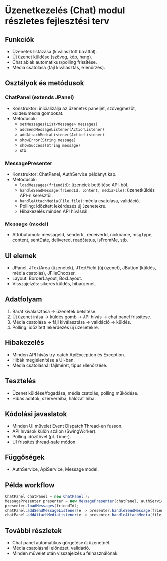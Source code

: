 # Üzenetkezelés (Chat) modul részletes fejlesztési terv

## Funkciók

- Üzenetek listázása (kiválasztott baráttal).
- Új üzenet küldése (szöveg, kép, hang).
- Chat ablak automatikus/polling frissítése.
- Média csatolása (fájl kiválasztás, ellenőrzés).

## Osztályok és metódusok

### ChatPanel (extends JPanel)
- Konstruktor: inicializálja az üzenetek paneljét, szövegmezőt, küldés/média gombokat.
- Metódusok:
  - `setMessages(List<Message> messages)`
  - `addSendMessageListener(ActionListener)`
  - `addAttachMediaListener(ActionListener)`
  - `showError(String message)`
  - `showSuccess(String message)`
  - stb.

### MessagePresenter
- Konstruktor: ChatPanel, AuthService példányt kap.
- Metódusok:
  - `loadMessages(friendId)`: üzenetek betöltése API-ból.
  - `handleSendMessage(friendId, content, mediaFile)`: üzenetküldés API-n keresztül.
  - `handleAttachMedia(File file)`: média csatolása, validáció.
  - Polling: időzített lekérdezés új üzenetekre.
  - Hibakezelés minden API hívásnál.

### Message (model)
- Attribútumok: messageId, senderId, receiverId, nickname, msgType, content, sentDate, delivered, readStatus, isFromMe, stb.

## UI elemek

- JPanel, JTextArea (üzenetek), JTextField (új üzenet), JButton (küldés, média csatolás), JFileChooser.
- Layout: BorderLayout, BoxLayout.
- Visszajelzés: sikeres küldés, hibaüzenet.

## Adatfolyam

1. Barát kiválasztása → üzenetek betöltése.
2. Új üzenet írása → küldés gomb → API hívás → chat panel frissítése.
3. Média csatolása → fájl kiválasztása → validáció → küldés.
4. Polling: időzített lekérdezés új üzenetekre.

## Hibakezelés

- Minden API hívás try-catch ApiException és Exception.
- Hibák megjelenítése a UI-ban.
- Média csatolásnál fájlméret, típus ellenőrzése.

## Tesztelés

- Üzenet küldése/fogadása, média csatolás, polling működése.
- Hibás adatok, szerverhiba, hálózati hiba.

## Kódolási javaslatok

- Minden UI művelet Event Dispatch Thread-en fusson.
- API hívások külön szálon (SwingWorker).
- Polling időzítővel (pl. Timer).
- UI frissítés thread-safe módon.

## Függőségek

- AuthService, ApiService, Message model.

## Példa workflow

```java
ChatPanel chatPanel = new ChatPanel();
MessagePresenter presenter = new MessagePresenter(chatPanel, authService);
presenter.loadMessages(friendId);
chatPanel.addSendMessageListener(e -> presenter.handleSendMessage(friendId, content, mediaFile));
chatPanel.addAttachMediaListener(e -> presenter.handleAttachMedia(file));
```

## További részletek

- Chat panel automatikus görgetése új üzenetnél.
- Média csatolásnál előnézet, validáció.
- Minden művelet után visszajelzés a felhasználónak.
